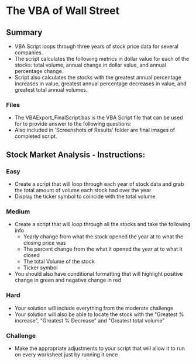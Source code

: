 # The VBA of Wall Street
## Summary
* VBA Script loops through three years of stock price data for several companies.
* The script calculates the following metrics in dollar value for each of the stocks: total volume, annual change in dollar value, and annual percentage change.
* Script also calculates the stocks with the greatest annual percentage increases in value, greatest annual percentage decreases in value, and greatest total annual volumes.
### Files
* The VBAExport_FinalScript.bas is the VBA Script file that can be used for to provide answer to the following questions:
* Also included in 'Screenshots of Results' folder are final images of completed script.
## Stock Market Analysis - Instructions:
### Easy
* Create a script that will loop through each year of stock data and grab the total amount of volume each stock had over the year
* Display the ticker symbol to coincide with the total volume
### Medium
* Create a script that will loop through all the stocks and take the following info
   * Yearly change from what the stock opened the year at to what the closing price was
   * The percent change from the what it opened the year at to what it closed
   * The total Volume of the stock
   * Ticker symbol
* You should also have conditional formatting that will highlight positive change in green and negative change in red
### Hard
* Your solution will include everything from the moderate challenge
* Your solution will also be able to locate the stock with the "Greatest % increase", "Greatest % Decrease" and "Greatest total volume"
### Challenge
* Make the appropriate adjustments to your script that will allow it to run on every worksheet just by running it once

